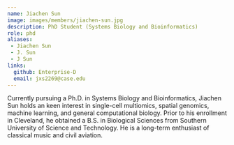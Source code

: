 ```yaml
---
name: Jiachen Sun
image: images/members/jiachen-sun.jpg
description: PhD Student (Systems Biology and Bioinformatics)
role: phd
aliases:
 - Jiachen Sun
 - J. Sun
 - J Sun
links:
  github: Enterprise-D
  email: jxs2269@case.edu
---
```


Currently pursuing a Ph.D. in Systems Biology and Bioinformatics, Jiachen Sun holds an keen interest in single-cell multiomics, spatial genomics, machine learning, and general computational biology. Prior to his enrollment in Cleveland, he obtained a B.S. in Biological Sciences from Southern University of Science and Technology. He is a long-term enthusiast of classical music and civil aviation.
